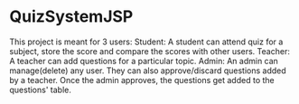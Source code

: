 # QuizSystemJSP

This project is meant for 3 users:
Student: A student can attend quiz for a subject, store the score
and compare the scores with other users. 
Teacher: A teacher can add questions for a particular topic. 
Admin: An admin can manage(delete) any user. They can also
approve/discard questions added by a teacher. Once the admin approves, the questions get added to the questions' table. 
